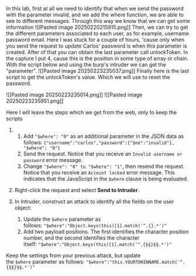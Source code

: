 In this lab, first at all we need to identify that when we send the password with the parameter invalid, and we add the where function, we are able to see to different messages. Through this way we know that we can get some information
![[Pasted image 20250220215915.png]]
Then, we can try to get the different parameters associated to each user, as for example, username password email. 
Here I was stuck for a couple of hours, 'cause only when you send the request to update Carlos' password is when this parameter is created. After of that you can obtain the last parameter call unlockToken. In the capture I put 4, cause this is the position in some type of array or chain.
With the script below and using the burp's intruder we can get the "parameter". 
![[Pasted image 20250223235037.png]]
Finally here is the last script to get the unlockToken's value. Which we will use to reset the password.

![[Pasted image 20250223235014.png]]
![[Pasted image 20250223235951.png]]



Here I will leave the steps which we get from the web, only to keep the scripts

1. 1. Add `"$where": "0"` as an additional parameter in the JSON data as follows: `{"username":"carlos","password":{"$ne":"invalid"}, "$where": "0"}`
    1. Send the request. Notice that you receive an `Invalid username or password` error message.
    2. Change `"$where": "0" to "$where": "1"`, then resend the request. Notice that you receive an `Account locked` error message. This indicates that the JavaScript in the `$where` clause is being evaluated.
2. Right-click the request and select **Send to Intruder**.
    
3. In Intruder, construct an attack to identify all the fields on the user object:
    
    1. Update the `$where` parameter as follows: `"$where":"Object.keys(this)[1].match('^.{}.*')"`
    2. Add two payload positions. The first identifies the character position number, and the second identifies the character itself: `"$where":"Object.keys(this)[1].match('^.{§§}§§.*')"`

Keep the settings from your previous attack, but update the `$where` parameter as follows: `"$where":"this.YOURTOKENNAME.match('^.{§§}§§.*')"`